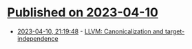 # [Published on 2023-04-10](index.md)

* [2023-04-10, 21:19:48](https://lobste.rs/s/zemjdb/llvm_canonicalization_target) - [LLVM: Canonicalization and target-independence](https://www.npopov.com/2023/04/10/LLVM-Canonicalization-and-target-independence.html)

